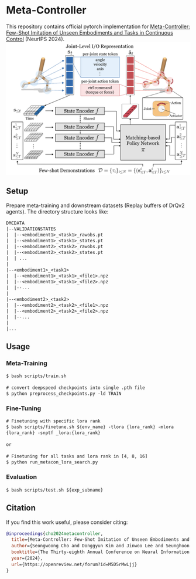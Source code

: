 # Meta-Controller

This repository contains official pytorch implementation for [Meta-Controller: Few-Shot Imitation of Unseen Embodiments and Tasks in Continuous Control](https://openreview.net/pdf?id=M5D5rMwLjj) (NeurIPS 2024).
![image-metacon](https://github.com/SeongwoongCho/meta-controller/blob/main/MetaControllerOverview.png)

## Setup

Prepare meta-training and downstream datasets (Replay buffers of DrQv2 agents). The directory structure looks like:
```
DMCDATA
|--VALIDATIONSTATES
|  |--<embodiment1>_<task1>_rawobs.pt
|  |--<embodiment1>_<task1>_states.pt
|  |--<embodiment2>_<task2>_rawobs.pt
|  |--<embodiment2>_<task2>_states.pt
|  | ...
|
|--<embodiment1>_<task1>
|  |--<embodiment1>_<task1>_<file1>.npz 
|  |--<embodiment1>_<task1>_<file2>.npz
|  |--...
|
|--<embodiment2>_<task2>
|  |--<embodiment2>_<task2>_<file1>.npz 
|  |--<embodiment2>_<task2>_<file2>.npz
|  |--...
|
|...
```

## Usage
### Meta-Training
```
$ bash scripts/train.sh

# convert deepspeed checkpoints into single .pth file
$ python preprocess_checkpoints.py -ld TRAIN
```

### Fine-Tuning
```
# Finetuning with specific lora rank
$ bash scripts/finetune.sh ${env_name} -tlora {lora_rank} -mlora {lora_rank} -snptf _lora:{lora_rank}

or 

# Finetuning for all tasks and lora rank in [4, 8, 16]
$ python run_metacon_lora_search.py 
```

### Evaluation
```
$ bash scripts/test.sh ${exp_subname}
```

## Citation
If you find this work useful, please consider citing:
```bib
@inproceedings{cho2024metacontroller,
  title={Meta-Controller: Few-Shot Imitation of Unseen Embodiments and Tasks in Continuous Control},
  author={Seongwoong Cho and Donggyun Kim and Jinwoo Lee and Seunghoon Hong},
  booktitle={The Thirty-eighth Annual Conference on Neural Information Processing Systems},
  year={2024},
  url={https://openreview.net/forum?id=M5D5rMwLjj}
}
```
